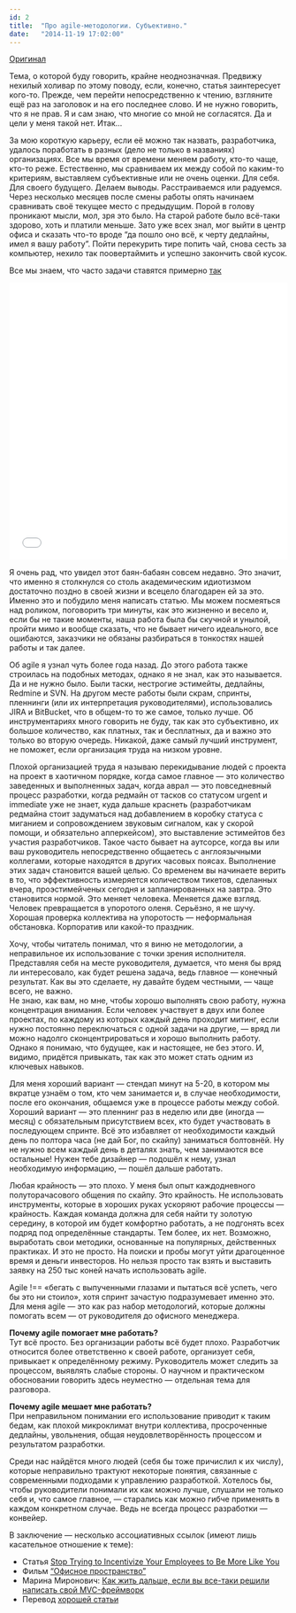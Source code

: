 ```yaml
---
id: 2
title:  "Про agile-методологии. Субъективно."
date:   "2014-11-19 17:02:00"
---
```


[Оригинал](http://habrahabr.ru/post/243675/)
  
Тема, о которой буду говорить, крайне неоднозначная. Предвижу нехилый холивар по этому поводу, если, конечно, статья 
заинтересует кого-то. Прежде, чем перейти непосредственно к чтению, взгляните ещё раз на заголовок и на его последнее 
слово. И не нужно говорить, что я не прав. Я и сам знаю, что многие со мной не согласятся. Да и цели у меня такой нет. Итак…

За мою короткую карьеру, если её можно так назвать, разработчика, удалось поработать в разных 
(дело не только в названиях) организациях. Все мы время от времени меняем работу, кто-то чаще, кто-то реже. 
Естественно, мы сравниваем их между собой по каким-то критериям, выставляем субъективные или не очень оценки. 
Для себя. Для своего будущего. Делаем выводы. Расстраиваемся или радуемся. 
Через несколько месяцев после смены работы опять начинаем сравнивать своё текущее место с предыдущим. 
Порой в голову проникают мысли, мол, зря это было. На старой работе было всё-таки здорово, хоть и платили меньше. 
Зато уже всех знал, мог выйти в центр офиса и сказать что-то вроде “да пошло оно всё, к черту дедлайны, имел я вашу работу”. 
Пойти перекурить тире попить чай, снова сесть за компьютер, нехило так поовертаймить и успешно закончить свой кусок.

Все мы знаем, что часто задачи ставятся примерно [так](https://www.youtube.com/watch?v=ezLQxKood8A)

<iframe width="100%" height="500" src="//www.youtube.com/embed/ezLQxKood8A" frameborder="0" allowfullscreen></iframe>  

Я очень рад, что увидел этот баян-бабаян совсем недавно. Это значит, что именно я столкнулся со столь академическим 
идиотизмом достаточно поздно в своей жизни и всецело благодарен ей за это. Именно это и побудило меня написать статью. 
Мы можем посмеяться над роликом, поговорить три минуты, как это жизненно и весело и, если бы не такие моменты, наша 
работа была бы скучной и унылой, пройти мимо и вообще сказать, что не бывает ничего идеального, все ошибаются, 
заказчики не обязаны разбираться в тонкостях нашей работы и так далее.

Об agile я узнал чуть более года назад. До этого работа также строилась на подобных методах, однако я не знал, 
как это называется. Да и не нужно было. Были таски, нестрогие эстимейты, дедлайны, Redmine и SVN. 
На другом месте работы были скрам, спринты, пленнинги (или их интерпретация руководителями), использовались 
JIRA и BitBucket, что в общем-то то же самое, только лучше. Об инструментариях много говорить не буду, так как 
это субъективно, их большое количество, как платных, так и бесплатных, да и важно это только во вторую очередь. 
Никакой, даже самый лучший инструмент, не поможет, если организация труда на низком уровне.

Плохой организацией труда я называю перекидывание людей с проекта на проект в хаотичном порядке, когда самое главное — 
это количество заведенных и выполненных задач, когда аврал — это повседневный процесс разработки, когда редмайн от 
тасков со статусом urgent и immediate уже не знает, куда дальше краснеть (разработчикам редмайна стоит задуматься над 
добавлением в коробку статуса с миганием и сопровождением звуковым сигналом, как у скорой помощи, и обязательно апперкейсом), 
это выставление эстимейтов без участия разработчиков. Такое часто бывает на аутсорсе, когда вы или ваш руководитель 
непосредственно общаетесь с англоязычными коллегами, которые находятся в других часовых поясах. Выполнение этих задач 
становится вашей целью. Со временем вы начинаете верить в то, что эффективность измеряется количеством тикетов, 
сделанных вчера, проэстимейченых сегодня и запланированных на завтра. Это становится нормой. Это меняет человека. 
Меняется даже взгляд. Человек превращается в упоротого оленя. Серьёзно, я не шучу. Хорошая проверка коллектива на 
упоротость — неформальная обстановка. Корпоратив или какой-то праздник.

Хочу, чтобы читатель понимал, что я виню не методологии, а неправильное их использование с точки зрения исполнителя. 
Представляя себя на месте руководителя, думается, что меня бы вряд ли интересовало, как будет решена задача, ведь главное — 
конечный результат. Как вы это сделаете, ну давайте будем честными, — чаще всего, не важно.  
Не знаю, как вам, но мне, чтобы хорошо выполнять свою работу, нужна концентрация внимания. Если человек участвует в 
двух или более проектах, по каждому из которых каждый день проходит митинг, если нужно постоянно переключаться с одной 
задачи на другие, — вряд ли можно надолго сконцентрироваться и хорошо выполнить работу. Однако я понимаю, что будущее, 
как и настоящее, не без этого. И, видимо, придётся привыкать, так как это может стать одним из ключевых навыков.

Для меня хороший вариант — стендап минут на 5-20, в котором мы вкратце узнаём о том, кто чем занимается и, в случае 
необходимости, после его окончания, общаемся уже в процессе работы между собой. Хороший вариант — это пленнинг раз в 
неделю или две (иногда — месяц) с обязательным присутствием всех, кто будет участвовать в последующем спринте. 
Всё это избавляет от необходимости каждый день по полтора часа (не дай Бог, по скайпу) заниматься болтовнёй. Ну 
не нужно всем каждый день в деталях знать, чем занимаются все остальные! Нужен тебе дизайнер — подошёл к нему, узнал 
необходимую информацию, — пошёл дальше работать.

Любая крайность — это плохо. У меня был опыт каждодневного полуторачасового общения по скайпу. Это крайность. 
Не использовать инструменты, которые в хороших руках ускоряют рабочие процессы — крайность. Каждая команда должна 
для себя найти ту золотую середину, в которой им будет комфортно работать, а не подгонять всех подряд под определённые 
стандарты. Тем более, их нет. Возможно, выработать свои методики, основанные на популярных, действенных практиках. 
И это не просто. На поиски и пробы могут уйти драгоценное время и деньги инвесторов. Но нельзя просто так взять и 
<span class="line-through">выставить заявку на 250 тыс коней</span> начать использовать agile.

Agile !== «бегать с выпученными глазами и пытаться всё успеть, чего бы это ни стоило», хотя спринт зачастую подразумевает 
именно это. Для меня agile — это как раз набор методологий, которые должны помогать всем — от руководителя до офисного менеджера.

**Почему agile помогает мне работать?**  
Тут всё просто. Без организации работы всё будет плохо. Разработчик относится более ответственно к своей работе, 
организует себя, привыкает к определённому режиму. Руководитель может следить за процессом, выявлять слабые стороны. 
О научном и практическом обосновании говорить здесь неуместно — отдельная тема для разговора.

**Почему agile мешает мне работать?**  
При неправильном понимании его использование приводит к таким бедам, как плохой микроклимат внутри коллектива, 
просроченные дедлайны, увольнения, общая неудовлетворённость процессом и результатом разработки.

Среди нас найдётся много людей (себя бы тоже причислил к их числу), которые неправильно трактуют некоторые понятия, 
связанные с современными подходами к управлению разработкой. Хотелось бы, чтобы руководители понимали их как можно лучше, 
слушали не только себя и, что самое главное, — старались как можно гибче применять в каждом конкретном случае. 
Ведь не всегда процесс разработки — конвейер.

В заключение — несколько ассоциативных ссылок (имеют лишь касательное отношение к теме):

* Статья [Stop Trying to Incentivize Your Employees to Be More Like You](https://www.linkedin.com/pulse/article/20141113211429-10486099-stop-trying-to-incentivize-your-employees-to-be-more-like-you)
* Фильм [“Офисное пространство”](https://ru.wikipedia.org/wiki/%D0%9E%D1%84%D0%B8%D1%81%D0%BD%D0%BE%D0%B5_%D0%BF%D1%80%D0%BE%D1%81%D1%82%D1%80%D0%B0%D0%BD%D1%81%D1%82%D0%B2%D0%BE)
* Марина Миронович: [Как жить дальше, если вы все-таки решили написать свой MVC-фреймворк](https://www.youtube.com/watch?v=jyUr2Wrw-y0)
* Перевод [хорошей статьи](http://experience.openquality.ru/agile-ruined-my-life/)
